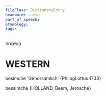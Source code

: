```yaml
---
fileClass: DictionaryEntry
headword: בשׂימחה
part_of_speech: 
etymology: 
tags: 
---
```

בשׂימחה

WESTERN
========

besimche 'Gehorsamlich' {PhilogLottus 1733}

bessimche {HOLLAND, Beem, Jerosche}